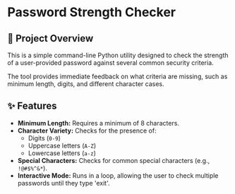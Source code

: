 # Password Strength Checker

## 📝 Project Overview

This is a simple command-line Python utility designed to check the strength of a user-provided password against several common security criteria.

The tool provides immediate feedback on what criteria are missing, such as minimum length, digits, and different character cases.

## ✨ Features

* **Minimum Length:** Requires a minimum of 8 characters.
* **Character Variety:** Checks for the presence of:
    * Digits (`0-9`)
    * Uppercase letters (`A-Z`)
    * Lowercase letters (`a-z`)
* **Special Characters:** Checks for common special characters (e.g., `!@#$%^&*`).
* **Interactive Mode:** Runs in a loop, allowing the user to check multiple passwords until they type 'exit'.